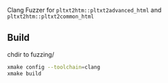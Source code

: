 Clang Fuzzer for `pltxt2htm::pltxt2advanced_html` and `pltxt2htm::pltxt2common_html`

## Build
chdir to fuzzing/

```sh
xmake config --toolchain=clang
xmake build
```
